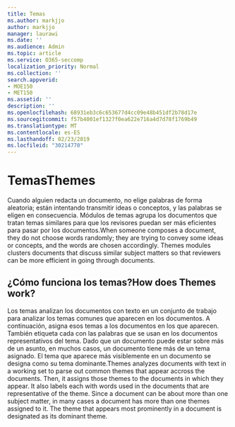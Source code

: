 ```yaml
---
title: Temas
ms.author: markjjo
author: markjjo
manager: laurawi
ms.date: ''
ms.audience: Admin
ms.topic: article
ms.service: O365-seccomp
localization_priority: Normal
ms.collection: ''
search.appverid:
- MOE150
- MET150
ms.assetid: ''
description: ''
ms.openlocfilehash: 68931eb3c6c653677d4cc09e48b451df2b78d17e
ms.sourcegitcommit: f57b4001ef1327f0ea622e716a4d7d78f1769b49
ms.translationtype: MT
ms.contentlocale: es-ES
ms.lasthandoff: 02/23/2019
ms.locfileid: "30214770"
---
```

# <a name="themes"></a><span data-ttu-id="188fb-102">Temas</span><span class="sxs-lookup"><span data-stu-id="188fb-102">Themes</span></span>

<span data-ttu-id="188fb-p101">Cuando alguien redacta un documento, no elige palabras de forma aleatoria; están intentando transmitir ideas o conceptos, y las palabras se eligen en consecuencia. Módulos de temas agrupa los documentos que tratan temas similares para que los revisores puedan ser más eficientes para pasar por los documentos.</span><span class="sxs-lookup"><span data-stu-id="188fb-p101">When someone composes a document, they do not choose words randomly; they are trying to convey some ideas or concepts, and the words are chosen accordingly. Themes modules clusters documents that discuss similar subject matters so that reviewers can be more efficient in going through documents.</span></span>

## <a name="how-does-themes-work"></a><span data-ttu-id="188fb-105">¿Cómo funciona los temas?</span><span class="sxs-lookup"><span data-stu-id="188fb-105">How does Themes work?</span></span>
<span data-ttu-id="188fb-p102">Los temas analizan los documentos con texto en un conjunto de trabajo para analizar los temas comunes que aparecen en los documentos. A continuación, asigna esos temas a los documentos en los que aparecen. También etiqueta cada con las palabras que se usan en los documentos representativos del tema. Dado que un documento puede estar sobre más de un asunto, en muchos casos, un documento tiene más de un tema asignado. El tema que aparece más visiblemente en un documento se designa como su tema dominante.</span><span class="sxs-lookup"><span data-stu-id="188fb-p102">Themes analyzes documents with text in a working set to parse out common themes that appear accross the documents. Then, it assigns those themes to the documents in which they appear. It also labels each with words used in the documents that are representative of the theme. Since a document can be about more than one subject matter, in many cases a document has more than one themes assigned to it. The theme that appears most prominently in a document is designated as its dominant theme.</span></span>